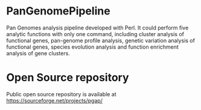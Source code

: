# PanGenomePipeline
  Pan Genomes analysis pipeline developed with Perl. It could perform five analytic functions with only one command, including cluster analysis of functional genes, pan-genome profile analysis, genetic variation analysis of functional genes, species evolution analysis and function enrichment analysis of gene clusters.
  
# Open Source repository 
  Public open source repository is available at https://sourceforge.net/projects/pgap/
